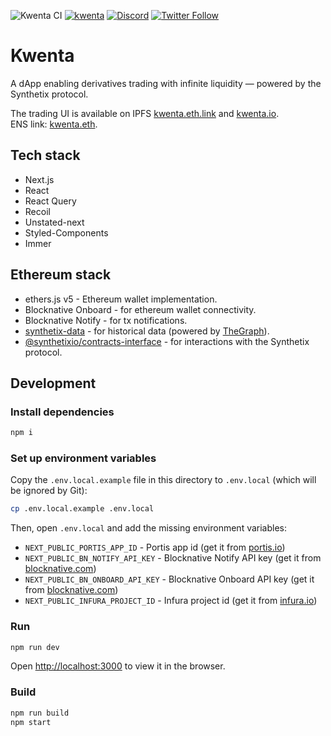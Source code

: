 ![Kwenta CI](https://github.com/Synthetixio/kwenta/workflows/Kwenta%20CI/badge.svg?branch=master) [![kwenta](https://img.shields.io/endpoint?url=https://dashboard.cypress.io/badge/simple/camtjp/master&style=flat)](https://dashboard.cypress.io/projects/camtjp/runs) [![Discord](https://img.shields.io/discord/413890591840272394.svg?color=768AD4&label=discord&logo=https%3A%2F%2Fdiscordapp.com%2Fassets%2F8c9701b98ad4372b58f13fd9f65f966e.svg)](https://discordapp.com/channels/413890591840272394/)
[![Twitter Follow](https://img.shields.io/twitter/follow/kwenta_io.svg?label=kwenta_io&style=social)](https://twitter.com/kwenta_io)

# Kwenta

A dApp enabling derivatives trading with infinite liquidity — powered by the Synthetix protocol.

The trading UI is available on IPFS [kwenta.eth.link](https://kwenta.eth.link) and [kwenta.io](https://kwenta.io).<br />
ENS link: [kwenta.eth](https://app.ens.domains/name/kwenta.eth).

## Tech stack

- Next.js
- React
- React Query
- Recoil
- Unstated-next
- Styled-Components
- Immer

## Ethereum stack

- ethers.js v5 - Ethereum wallet implementation.
- Blocknative Onboard - for ethereum wallet connectivity.
- Blocknative Notify - for tx notifications.
- [synthetix-data](https://github.com/Synthetixio/synthetix-data) - for historical data (powered by [TheGraph](https://thegraph.com/)).
- [@synthetixio/contracts-interface](https://github.com/Synthetixio/js-monorepo) - for interactions with the Synthetix protocol.

## Development

### Install dependencies

```bash
npm i
```

### Set up environment variables

Copy the `.env.local.example` file in this directory to `.env.local` (which will be ignored by Git):

```bash
cp .env.local.example .env.local
```

Then, open `.env.local` and add the missing environment variables:

- `NEXT_PUBLIC_PORTIS_APP_ID` - Portis app id (get it from [portis.io](https://www.portis.io/))
- `NEXT_PUBLIC_BN_NOTIFY_API_KEY` - Blocknative Notify API key (get it from [blocknative.com](https://blocknative.com/))
- `NEXT_PUBLIC_BN_ONBOARD_API_KEY` - Blocknative Onboard API key (get it from [blocknative.com](https://blocknative.com/))
- `NEXT_PUBLIC_INFURA_PROJECT_ID` - Infura project id (get it from [infura.io](https://infura.io/))

### Run

```bash
npm run dev
```

Open [http://localhost:3000](http://localhost:3000) to view it in the browser.

### Build

```bash
npm run build
npm start
```
